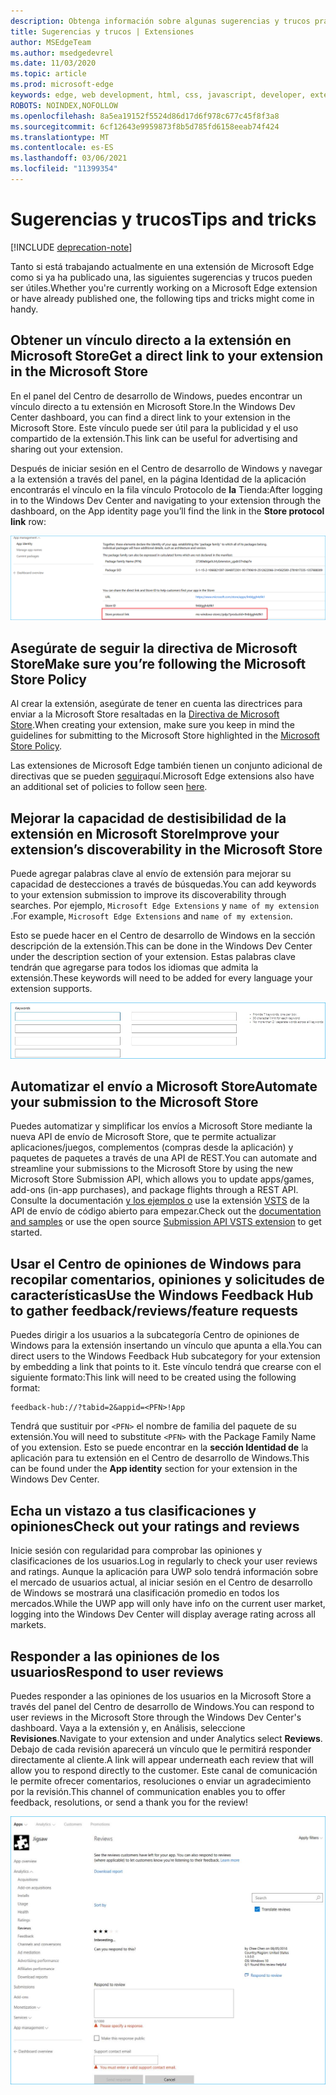 ```yaml
---
description: Obtenga información sobre algunas sugerencias y trucos prácticos con respecto a las extensiones de Microsoft Edge
title: Sugerencias y trucos | Extensiones
author: MSEdgeTeam
ms.author: msedgedevrel
ms.date: 11/03/2020
ms.topic: article
ms.prod: microsoft-edge
keywords: edge, web development, html, css, javascript, developer, extensions
ROBOTS: NOINDEX,NOFOLLOW
ms.openlocfilehash: 8a5ea19152f5524d86d17d6f978c677c45f8f3a8
ms.sourcegitcommit: 6cf12643e9959873f8b5d785fd6158eeab74f424
ms.translationtype: MT
ms.contentlocale: es-ES
ms.lasthandoff: 03/06/2021
ms.locfileid: "11399354"
---
```

# <a name="tips-and-tricks"></a><span data-ttu-id="5494b-104">Sugerencias y trucos</span><span class="sxs-lookup"><span data-stu-id="5494b-104">Tips and tricks</span></span>  

[!INCLUDE [deprecation-note](includes/deprecation-note.md)]  

<span data-ttu-id="5494b-105">Tanto si está trabajando actualmente en una extensión de Microsoft Edge como si ya ha publicado una, las siguientes sugerencias y trucos pueden ser útiles.</span><span class="sxs-lookup"><span data-stu-id="5494b-105">Whether you're currently working on a Microsoft Edge extension or have already published one, the following tips and tricks might come in handy.</span></span>  

## <a name="get-a-direct-link-to-your-extension-in-the-microsoft-store"></a><span data-ttu-id="5494b-106">Obtener un vínculo directo a la extensión en Microsoft Store</span><span class="sxs-lookup"><span data-stu-id="5494b-106">Get a direct link to your extension in the Microsoft Store</span></span>  

<span data-ttu-id="5494b-107">En el panel del Centro de desarrollo de Windows, puedes encontrar un vínculo directo a tu extensión en Microsoft Store.</span><span class="sxs-lookup"><span data-stu-id="5494b-107">In the Windows Dev Center dashboard, you can find a direct link to your extension in the Microsoft Store.</span></span>  <span data-ttu-id="5494b-108">Este vínculo puede ser útil para la publicidad y el uso compartido de la extensión.</span><span class="sxs-lookup"><span data-stu-id="5494b-108">This link can be useful for advertising and sharing out your extension.</span></span>  

<span data-ttu-id="5494b-109">Después de iniciar sesión en el Centro de desarrollo de Windows y navegar a la extensión a través del panel, en la página Identidad de la aplicación encontrarás el vínculo en la fila vínculo Protocolo de **la** Tienda:</span><span class="sxs-lookup"><span data-stu-id="5494b-109">After logging in to the Windows Dev Center and navigating to your extension through the dashboard, on the App identity page you’ll find the link in the **Store protocol link** row:</span></span>  

![vínculo de protocolo de almacenamiento](./media/store-link.png)  
 
## <a name="make-sure-youre-following-the-microsoft-store-policy"></a><span data-ttu-id="5494b-111">Asegúrate de seguir la directiva de Microsoft Store</span><span class="sxs-lookup"><span data-stu-id="5494b-111">Make sure you’re following the Microsoft Store Policy</span></span>  

<span data-ttu-id="5494b-112">Al crear la extensión, asegúrate de tener en cuenta las directrices para enviar a la Microsoft Store resaltadas en la [Directiva de Microsoft Store](/windows/uwp/publish/store-policies).</span><span class="sxs-lookup"><span data-stu-id="5494b-112">When creating your extension, make sure you keep in mind the guidelines for submitting to the Microsoft Store highlighted in the [Microsoft Store Policy](/windows/uwp/publish/store-policies).</span></span>  
 
<span data-ttu-id="5494b-113">Las extensiones de Microsoft Edge también tienen un conjunto adicional de directivas que se pueden [seguir](/windows/uwp/publish/store-policies#pol_10_12)aquí.</span><span class="sxs-lookup"><span data-stu-id="5494b-113">Microsoft Edge extensions also have an additional set of policies to follow seen [here](/windows/uwp/publish/store-policies#pol_10_12).</span></span>  

## <a name="improve-your-extensions-discoverability-in-the-microsoft-store"></a><span data-ttu-id="5494b-114">Mejorar la capacidad de destisibilidad de la extensión en Microsoft Store</span><span class="sxs-lookup"><span data-stu-id="5494b-114">Improve your extension’s discoverability in the Microsoft Store</span></span>  

<span data-ttu-id="5494b-115">Puede agregar palabras clave al envío de extensión para mejorar su capacidad de destecciones a través de búsquedas.</span><span class="sxs-lookup"><span data-stu-id="5494b-115">You can add keywords to your extension submission to improve its discoverability through searches.</span></span>  <span data-ttu-id="5494b-116">Por ejemplo, `Microsoft Edge Extensions` y `name of my extension` .</span><span class="sxs-lookup"><span data-stu-id="5494b-116">For example, `Microsoft Edge Extensions` and `name of my extension`.</span></span>  

<span data-ttu-id="5494b-117">Esto se puede hacer en el Centro de desarrollo de Windows en la sección descripción de la extensión.</span><span class="sxs-lookup"><span data-stu-id="5494b-117">This can be done in the Windows Dev Center under the description section of your extension.</span></span>  <span data-ttu-id="5494b-118">Estas palabras clave tendrán que agregarse para todos los idiomas que admita la extensión.</span><span class="sxs-lookup"><span data-stu-id="5494b-118">These keywords will need to be added for every language your extension supports.</span></span>  

![Usar palabras clave para enviar una respuesta a una revisión](./media/keywords.png)  

## <a name="automate-your-submission-to-the-microsoft-store"></a><span data-ttu-id="5494b-120">Automatizar el envío a Microsoft Store</span><span class="sxs-lookup"><span data-stu-id="5494b-120">Automate your submission to the Microsoft Store</span></span>  

<span data-ttu-id="5494b-121">Puedes automatizar y simplificar los envíos a Microsoft Store mediante la nueva API de envío de Microsoft Store, que te permite actualizar aplicaciones/juegos, complementos \(compras desde la aplicación\) y paquetes de paquetes a través de una API de REST.</span><span class="sxs-lookup"><span data-stu-id="5494b-121">You can automate and streamline your submissions to the Microsoft Store by using the new Microsoft Store Submission API, which allows you to update apps/games, add-ons \(in-app purchases\), and package flights through a REST API.</span></span>  <span data-ttu-id="5494b-122">Consulte la documentación [y los ejemplos o](/windows/uwp/monetize/create-and-manage-submissions-using-windows-store-services) use la extensión [VSTS](https://github.com/Microsoft/windows-dev-center-vsts-extension) de la API de envío de código abierto para empezar.</span><span class="sxs-lookup"><span data-stu-id="5494b-122">Check out the [documentation and samples](/windows/uwp/monetize/create-and-manage-submissions-using-windows-store-services) or use the open source [Submission API VSTS extension](https://github.com/Microsoft/windows-dev-center-vsts-extension) to get started.</span></span>  

## <a name="use-the-windows-feedback-hub-to-gather-feedbackreviewsfeature-requests"></a><span data-ttu-id="5494b-123">Usar el Centro de opiniones de Windows para recopilar comentarios, opiniones y solicitudes de características</span><span class="sxs-lookup"><span data-stu-id="5494b-123">Use the Windows Feedback Hub to gather feedback/reviews/feature requests</span></span>  

<span data-ttu-id="5494b-124">Puedes dirigir a los usuarios a la subcategoría Centro de opiniones de Windows para la extensión insertando un vínculo que apunta a ella.</span><span class="sxs-lookup"><span data-stu-id="5494b-124">You can direct users to the Windows Feedback Hub subcategory for your extension by embedding a link that points to it.</span></span>  <span data-ttu-id="5494b-125">Este vínculo tendrá que crearse con el siguiente formato:</span><span class="sxs-lookup"><span data-stu-id="5494b-125">This link will need to be created using the following format:</span></span>  

```text
feedback-hub://?tabid=2&appid=<PFN>!App
```  

<span data-ttu-id="5494b-126">Tendrá que sustituir por `<PFN>` el nombre de familia del paquete de su extensión.</span><span class="sxs-lookup"><span data-stu-id="5494b-126">You will need to substitute `<PFN>` with the Package Family Name of you extension.</span></span>  <span data-ttu-id="5494b-127">Esto se puede encontrar en la **sección Identidad de** la aplicación para tu extensión en el Centro de desarrollo de Windows.</span><span class="sxs-lookup"><span data-stu-id="5494b-127">This can be found under the **App identity** section for your extension in the Windows Dev Center.</span></span>  

## <a name="check-out-your-ratings-and-reviews"></a><span data-ttu-id="5494b-128">Echa un vistazo a tus clasificaciones y opiniones</span><span class="sxs-lookup"><span data-stu-id="5494b-128">Check out your ratings and reviews</span></span>  

<span data-ttu-id="5494b-129">Inicie sesión con regularidad para comprobar las opiniones y clasificaciones de los usuarios.</span><span class="sxs-lookup"><span data-stu-id="5494b-129">Log in regularly to check your user reviews and ratings.</span></span>  <span data-ttu-id="5494b-130">Aunque la aplicación para UWP solo tendrá información sobre el mercado de usuarios actual, al iniciar sesión en el Centro de desarrollo de Windows se mostrará una clasificación promedio en todos los mercados.</span><span class="sxs-lookup"><span data-stu-id="5494b-130">While the UWP app will only have info on the current user market, logging into the Windows Dev Center will display average rating across all markets.</span></span>  

## <a name="respond-to-user-reviews"></a><span data-ttu-id="5494b-131">Responder a las opiniones de los usuarios</span><span class="sxs-lookup"><span data-stu-id="5494b-131">Respond to user reviews</span></span>  

<span data-ttu-id="5494b-132">Puedes responder a las opiniones de los usuarios en la Microsoft Store a través del panel del Centro de desarrollo de Windows.</span><span class="sxs-lookup"><span data-stu-id="5494b-132">You can respond to user reviews in the Microsoft Store through the Windows Dev Center's dashboard.</span></span>  <span data-ttu-id="5494b-133">Vaya a la extensión y, en Análisis, seleccione **Revisiones**.</span><span class="sxs-lookup"><span data-stu-id="5494b-133">Navigate to your extension and under Analytics select **Reviews**.</span></span>  <span data-ttu-id="5494b-134">Debajo de cada revisión aparecerá un vínculo que le permitirá responder directamente al cliente.</span><span class="sxs-lookup"><span data-stu-id="5494b-134">A link will appear underneath each review that will allow you to respond directly to the customer.</span></span>  <span data-ttu-id="5494b-135">Este canal de comunicación le permite ofrecer comentarios, resoluciones o enviar un agradecimiento por la revisión.</span><span class="sxs-lookup"><span data-stu-id="5494b-135">This channel of communication enables you to offer feedback, resolutions, or send a thank you for the review!</span></span>  

![Responder a la revisión del usuario](./media/reviews.png)  
